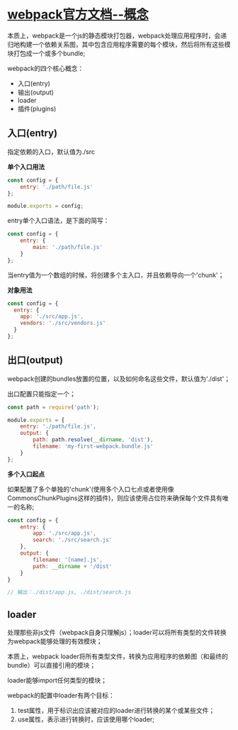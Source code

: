 # [webpack官方文档--概念](https://www.webpackjs.com/concepts/)

本质上，webpack是一个js的静态模块打包器，webpack处理应用程序时，会递归地构建一个依赖关系图，其中包含应用程序需要的每个模块，然后将所有这些模块打包成一个或多个bundle;

webpack的四个核心概念：

* 入口(entry)
* 输出(output)
* loader
* 插件(plugins)

## 入口(entry)

指定依赖的入口，默认值为./src

**单个入口用法**

```js
const config = {
    entry: './path/file.js'
};

module.exports = config;
```

entry单个入口语法，是下面的简写：

```js
const config = {
    entry: {
        main: './path/file.js'
    }
};
```

当entry值为一个数组的时候，将创建多个主入口，并且依赖导向一个'chunk'；

**对象用法**

```js
const config = {
  entry: {
    app: './src/app.js',
    vendors: './src/vendors.js'
  }
};
```

## 出口(output)

webpack创建的bundles放置的位置，以及如何命名这些文件，默认值为'./dist'；

出口配置只能指定一个；

```js
const path = require('path');

module.exports = {
    entry: './path/file.js',
    output: {
        path: path.resolve(__dirname, 'dist'),
        filename: 'my-first-webpack.bundle.js'
    }
};
```

**多个入口起点**

如果配置了多个单独的'chunk'(使用多个入口七点或者使用像CommonsChunkPlugins这样的插件)，则应该使用占位符来确保每个文件具有唯一的名称;

```js
const config = {
    entry: {
        app: './src/app.js',
        search: './src/search.js'
    },
    output: {
        filename: '[name].js',
        path: __dirname + '/dist'
    }
}

// 输出：./dist/app.js, ./dist/search.js
```

## loader

处理那些非js文件（webpack自身只理解js）；loader可以将所有类型的文件转换为webpack能够处理的有效模块；

本质上，webpack loader将所有类型文件，转换为应用程序的依赖图（和最终的bundle）可以直接引用的模块；

loader能够import任何类型的模块；

webpack的配置中loader有两个目标：

1. test属性，用于标识出应该被对应的loader进行转换的某个或某些文件；
2. use属性，表示进行转换时，应该使用哪个loader;

